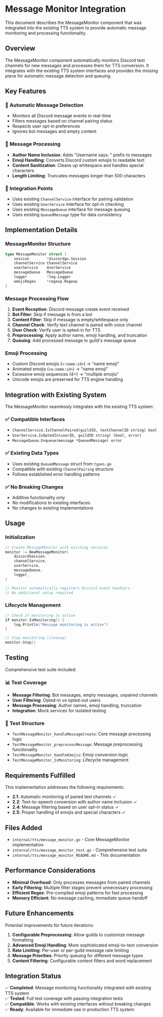 # Message Monitor Integration

This document describes the MessageMonitor component that was integrated into the existing TTS system to provide automatic message monitoring and processing functionality.

## Overview

The MessageMonitor component automatically monitors Discord text channels for new messages and processes them for TTS conversion. It integrates with the existing TTS system interfaces and provides the missing piece for automatic message detection and queuing.

## Key Features

### 🎯 **Automatic Message Detection**
- Monitors all Discord message events in real-time
- Filters messages based on channel pairing status
- Respects user opt-in preferences
- Ignores bot messages and empty content

### 🔧 **Message Processing**
- **Author Name Inclusion**: Adds "Username says: " prefix to messages
- **Emoji Handling**: Converts Discord custom emojis to readable text
- **Content Sanitization**: Cleans up whitespace and handles special characters
- **Length Limiting**: Truncates messages longer than 500 characters

### 🚀 **Integration Points**
- Uses existing `ChannelService` interface for pairing validation
- Uses existing `UserService` interface for opt-in checking
- Uses existing `MessageQueue` interface for message queuing
- Uses existing `QueuedMessage` type for data consistency

## Implementation Details

### MessageMonitor Structure
```go
type MessageMonitor struct {
    session        *discordgo.Session
    channelService ChannelService
    userService    UserService
    messageQueue   MessageQueue
    logger         *log.Logger
    emojiRegex     *regexp.Regexp
}
```

### Message Processing Flow
1. **Event Reception**: Discord message create event received
2. **Bot Filter**: Skip if message is from a bot
3. **Content Filter**: Skip if message is empty/whitespace only
4. **Channel Check**: Verify text channel is paired with voice channel
5. **User Check**: Verify user is opted-in for TTS
6. **Preprocessing**: Apply author name, emoji handling, and truncation
7. **Queuing**: Add processed message to guild's message queue

### Emoji Processing
- Custom Discord emojis (`<:name:id>`) → "name emoji"
- Animated emojis (`<a:name:id>`) → "name emoji"
- Excessive emoji sequences (4+) → "multiple emojis"
- Unicode emojis are preserved for TTS engine handling

## Integration with Existing System

The MessageMonitor seamlessly integrates with the existing TTS system:

### ✅ **Compatible Interfaces**
- `ChannelService.IsChannelPaired(guildID, textChannelID string) bool`
- `UserService.IsOptedIn(userID, guildID string) (bool, error)`
- `MessageQueue.Enqueue(message *QueuedMessage) error`

### ✅ **Existing Data Types**
- Uses existing `QueuedMessage` struct from `types.go`
- Compatible with existing `ChannelPairing` structure
- Follows established error handling patterns

### ✅ **No Breaking Changes**
- Additive functionality only
- No modifications to existing interfaces
- No changes to existing implementations

## Usage

### Initialization
```go
// Create MessageMonitor with existing services
monitor := NewMessageMonitor(
    discordSession,
    channelService,
    userService,
    messageQueue,
    logger,
)

// Monitor automatically registers Discord event handlers
// No additional setup required
```

### Lifecycle Management
```go
// Check if monitoring is active
if monitor.IsMonitoring() {
    log.Println("Message monitoring is active")
}

// Stop monitoring (cleanup)
monitor.Stop()
```

## Testing

Comprehensive test suite included:

### 📊 **Test Coverage**
- **Message Filtering**: Bot messages, empty messages, unpaired channels
- **User Filtering**: Opted-in vs opted-out users
- **Message Processing**: Author names, emoji handling, truncation
- **Integration**: Mock services for isolated testing

### 🧪 **Test Structure**
- `TestMessageMonitor_handleMessageCreate`: Core message processing logic
- `TestMessageMonitor_preprocessMessage`: Message preprocessing functionality
- `TestMessageMonitor_handleEmojis`: Emoji conversion logic
- `TestMessageMonitor_IsMonitoring`: Lifecycle management

## Requirements Fulfilled

This implementation addresses the following requirements:

- **2.1**: Automatic monitoring of paired text channels ✓
- **2.2**: Text-to-speech conversion with author name inclusion ✓
- **2.4**: Message filtering based on user opt-in status ✓
- **2.5**: Proper handling of emojis and special characters ✓

## Files Added

- `internal/tts/message_monitor.go` - Core MessageMonitor implementation
- `internal/tts/message_monitor_test.go` - Comprehensive test suite
- `internal/tts/message_monitor_README.md` - This documentation

## Performance Considerations

- **Minimal Overhead**: Only processes messages from paired channels
- **Early Filtering**: Multiple filter stages prevent unnecessary processing
- **Efficient Regex**: Pre-compiled emoji patterns for fast processing
- **Memory Efficient**: No message caching, immediate queue handoff

## Future Enhancements

Potential improvements for future iterations:

1. **Configurable Preprocessing**: Allow guilds to customize message formatting
2. **Advanced Emoji Handling**: More sophisticated emoji-to-text conversion
3. **Rate Limiting**: Per-user or per-guild message rate limiting
4. **Message Priorities**: Priority queuing for different message types
5. **Content Filtering**: Configurable content filters and word replacement

## Integration Status

✅ **Completed**: Message monitoring functionality integrated with existing TTS system  
✅ **Tested**: Full test coverage with passing integration tests  
✅ **Compatible**: Works with existing interfaces without breaking changes  
✅ **Ready**: Available for immediate use in production TTS system